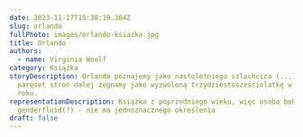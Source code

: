 ```yaml
---
date: 2023-11-17T15:30:19.304Z
slug: orlando
fullPhoto: images/orlando-ksiazka.jpg
title: Orlando
authors:
  - name: Virginia Woolf
category: Książka
storyDescription: Orlanda poznajemy jako nastoletniego szlachcica (...) a
  paręset stron dalej żegnamy jako wyzwoloną trzydziestosześciolatkę w 1928
  roku.
representationDescription: Książka z poprzedniego wieku, więc osoba bohaterska
  genderfluid(?) - nie ma jednoznacznego określenia
draft: false
---
```

